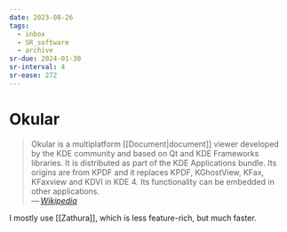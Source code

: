 ```yaml
---
date: 2023-08-26
tags:
  - inbox
  - SR_software
  - archive
sr-due: 2024-01-30
sr-interval: 4
sr-ease: 272
---
```


# Okular

> Okular is a multiplatform [[Document|document]] viewer developed by the KDE
> community and based on Qt and KDE Frameworks libraries. It is distributed as
> part of the KDE Applications bundle. Its origins are from KPDF and it replaces
> KPDF, KGhostView, KFax, KFaxview and KDVI in KDE 4. Its functionality can be
> embedded in other applications.\
> — <cite>[Wikipedia](https://en.wikipedia.org/wiki/Okular)</cite>

I mostly use [[Zathura]], which is less feature-rich, but much faster.
